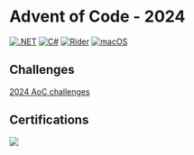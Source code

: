 # Advent of Code - 2024
[![.NET](https://img.shields.io/badge/.NET-512BD4?logo=dotnet&logoColor=fff)](#)
[![C#](https://custom-icon-badges.demolab.com/badge/C%23-%23239120.svg?logo=cshrp&logoColor=white)](#)
[![Rider](https://img.shields.io/badge/Rider-000?logo=rider&logoColor=fff)](#)
[![macOS](https://img.shields.io/badge/macOS-000000?logo=apple&logoColor=F0F0F0)](#)

## Challenges

[2024 AoC challenges](https://adventofcode.com/2024)


## Certifications
[![](https://blog.codinghorror.com/content/images/uploads/2007/03/6a0120a85dcdae970b0128776ff992970c-pi.png)](#)